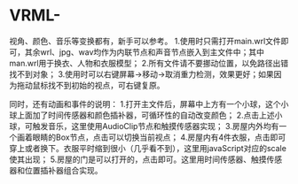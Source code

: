 # VRML-
视角、颜色、音乐等变换都有，新手可以参考。
1.使用时只需打开main.wrl文件即可，其余wrl、jpg、wav均作为内联节点和声音节点嵌入到主文件中；其中man.wrl用于换衣、人物和衣服模型；
2.所有文件请不要挪动位置，以免路径出错找不到对象；
3.使用时可以右键屏幕->移动->取消重力检测，效果更好；如果因为拖动鼠标找不到初始的视点，可右键复原。

同时，还有动画和事件的说明：
1.打开主文件后，屏幕中上方有一个小球，这个小球上面加了时间传感器和颜色插补器，可循环性的自动改变颜色；
2.点击上述小球，可触发音乐，这里使用AudioClip节点和触摸传感器实现；
3.房屋内外均有一个画着眼睛的Box节点，点击可以切换当前视点；
4.房屋内有4件衣服，点击即可穿上或者换下。衣服平时缩到很小（几乎看不到），这里用javaScript对应的scale使其出现；
5.房屋的门是可以打开的，点击即可。这里用时间传感器、触摸传感器和位置插补器组合实现。
